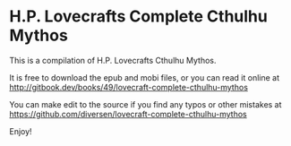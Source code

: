 # H.P. Lovecrafts Complete Cthulhu Mythos

This is a compilation of H.P. Lovecrafts Cthulhu Mythos. 

It is free to download the epub and mobi files, or you can read it online at <http://gitbook.dev/books/49/lovecraft-complete-cthulhu-mythos>

You can make edit to the source if you find any typos or other mistakes at <https://github.com/diversen/lovecraft-complete-cthulhu-mythos>

Enjoy!

